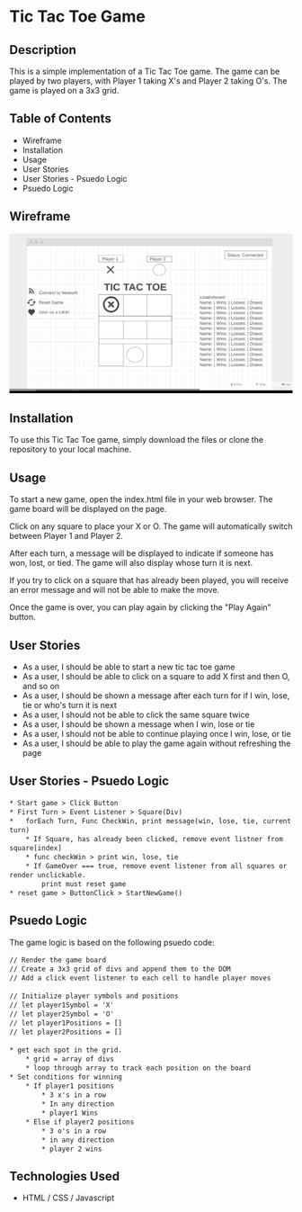 # Tic Tac Toe Game

## Description
This is a simple implementation of a Tic Tac Toe game. The game can be played by two players, with Player 1 taking X's and Player 2 taking O's. The game is played on a 3x3 grid.

## Table of Contents
* Wireframe
* Installation
* Usage
* User Stories
* User Stories - Psuedo Logic
* Psuedo Logic

## Wireframe
![Wireframe](wireframe.png)


## Installation

To use this Tic Tac Toe game, simply download the files or clone the repository to your local machine.

## Usage

To start a new game, open the index.html file in your web browser. The game board will be displayed on the page.

Click on any square to place your X or O. The game will automatically switch between Player 1 and Player 2.

After each turn, a message will be displayed to indicate if someone has won, lost, or tied. The game will also display whose turn it is next.

If you try to click on a square that has already been played, you will receive an error message and will not be able to make the move.

Once the game is over, you can play again by clicking the "Play Again" button.

## User Stories

* As a user, I should be able to start a new tic tac toe game
* As a user, I should be able to click on a square to add X first and then O, and so on
* As a user, I should be shown a message after each turn for if I win, lose, tie or who's turn it is next
* As a user, I should not be able to click the same square twice
* As a user, I should be shown a message when I win, lose or tie
* As a user, I should not be able to continue playing once I win, lose, or tie
* As a user, I should be able to play the game again without refreshing the page

## User Stories - Psuedo Logic
```
* Start game > Click Button 
* First Turn > Event Listener > Square(Div)
*   forEach Turn, Func CheckWin, print message(win, lose, tie, current turn)
    * If Square, has already been clicked, remove event listner from square[index]
    * func checkWin > print win, lose, tie
    * If GameOver === true, remove event listener from all squares or render unclickable.
        print must reset game
* reset game > ButtonClick > StartNewGame()
```

## Psuedo Logic

The game logic is based on the following psuedo code:
```
// Render the game board
// Create a 3x3 grid of divs and append them to the DOM
// Add a click event listener to each cell to handle player moves

// Initialize player symbols and positions
// let player1Symbol = 'X'
// let player2Symbol = 'O'
// let player1Positions = []
// let player2Positions = []

* get each spot in the grid.
    * grid = array of divs
    * loop through array to track each position on the board
* Set conditions for winning
    * If player1 positions
        * 3 x's in a row
        * In any direction
        * player1 Wins
    * Else if player2 positions
        * 3 o's in a row
        * in any direction
        * player 2 wins
```

## Technologies Used 
* HTML / CSS / Javascript